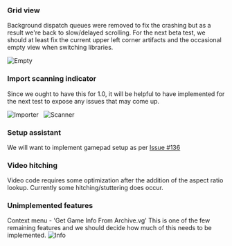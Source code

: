 ### Grid view
Background dispatch queues were removed to fix the crashing but as a result we're back to slow/delayed scrolling. For the next beta test, we should at least fix the current upper left corner artifacts and the occasional empty view when switching libraries.

![Empty](http://f.cl.ly/items/1E0n2U340E0U1e171W1F/Screen%20Shot%202012-09-27%20at%205.40.16%20PM.png)

### Import scanning indicator
Since we ought to have this for 1.0, it will be helpful to have implemented for the next test to expose any issues that may come up.

![Importer](http://f.cl.ly/items/3V3y0q3I2Y0U1E0m1J0l/Screen%20Shot%202012-09-27%20at%209.39.23%20PM.png) &nbsp; ![Scanner](http://f.cl.ly/items/2u0o0A0i1i3K3u1p080C/Screen%20Shot%202012-09-27%20at%209.44.23%20PM.png)

### Setup assistant
We will want to implement gamepad setup as per [Issue #136](https://github.com/OpenEmu/OpenEmu/issues/136)

### Video hitching
Video code requires some optimization after the addition of the aspect ratio lookup. Currently some hitching/stuttering does occur.

### Unimplemented features
Context menu - 'Get Game Info From Archive.vg'
This is one of the few remaining features and we should decide how much of this needs to be implemented.
![Info](http://f.cl.ly/items/3V3v1X383A0i3q2R1x1e/OpenEmu%20-%20Grid%20View%20-%20Info%20Popover%20HUD%20Comparison.png.png)